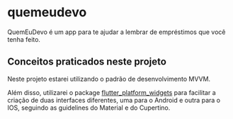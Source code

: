 # quemeudevo

QuemEuDevo é um app para te ajudar a lembrar de empréstimos que você tenha feito.

## Conceitos praticados neste projeto

Neste projeto estarei utilizando o padrão de desenvolvimento MVVM.

Além disso, utilizarei o package [flutter_platform_widgets](https://pub.dev/packages/flutter_platform_widgets) para facilitar a criação de duas interfaces diferentes, uma para o Android e outra para o IOS, seguindo as guidelines do Material e do Cupertino.

